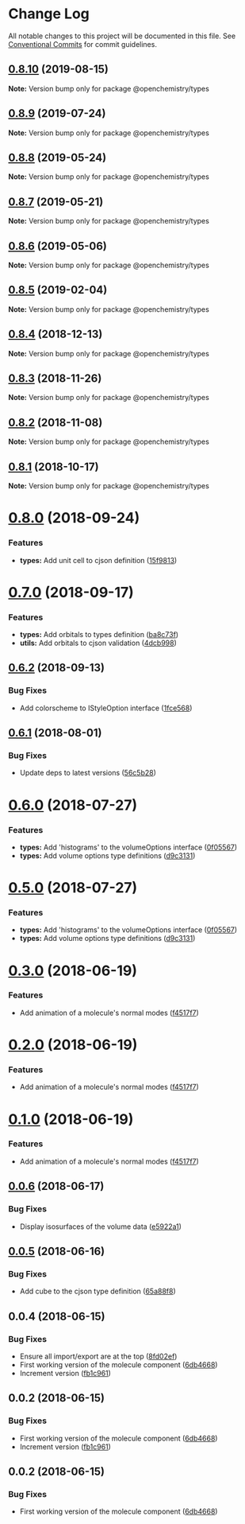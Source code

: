# Change Log

All notable changes to this project will be documented in this file.
See [Conventional Commits](https://conventionalcommits.org) for commit guidelines.

## [0.8.10](https://github.com/OpenChemistry/oc-web-components/compare/@openchemistry/types@0.8.9...@openchemistry/types@0.8.10) (2019-08-15)

**Note:** Version bump only for package @openchemistry/types





## [0.8.9](https://github.com/OpenChemistry/oc-web-components/compare/@openchemistry/types@0.8.8...@openchemistry/types@0.8.9) (2019-07-24)

**Note:** Version bump only for package @openchemistry/types





## [0.8.8](https://github.com/OpenChemistry/oc-web-components/compare/@openchemistry/types@0.8.7...@openchemistry/types@0.8.8) (2019-05-24)

**Note:** Version bump only for package @openchemistry/types





## [0.8.7](https://github.com/OpenChemistry/oc-web-components/compare/@openchemistry/types@0.8.6...@openchemistry/types@0.8.7) (2019-05-21)

**Note:** Version bump only for package @openchemistry/types





## [0.8.6](https://github.com/OpenChemistry/oc-web-components/compare/@openchemistry/types@0.8.5...@openchemistry/types@0.8.6) (2019-05-06)

**Note:** Version bump only for package @openchemistry/types





## [0.8.5](https://github.com/OpenChemistry/oc-web-components/compare/@openchemistry/types@0.8.4...@openchemistry/types@0.8.5) (2019-02-04)

**Note:** Version bump only for package @openchemistry/types





## [0.8.4](https://github.com/OpenChemistry/oc-web-components/compare/@openchemistry/types@0.8.3...@openchemistry/types@0.8.4) (2018-12-13)

**Note:** Version bump only for package @openchemistry/types





## [0.8.3](https://github.com/OpenChemistry/oc-web-components/compare/@openchemistry/types@0.8.2...@openchemistry/types@0.8.3) (2018-11-26)

**Note:** Version bump only for package @openchemistry/types





## [0.8.2](https://github.com/OpenChemistry/oc-web-components/compare/@openchemistry/types@0.8.1...@openchemistry/types@0.8.2) (2018-11-08)

**Note:** Version bump only for package @openchemistry/types





## [0.8.1](https://github.com/OpenChemistry/oc-web-components/compare/@openchemistry/types@0.8.0...@openchemistry/types@0.8.1) (2018-10-17)

**Note:** Version bump only for package @openchemistry/types





<a name="0.8.0"></a>
# [0.8.0](https://github.com/OpenChemistry/oc-web-components/compare/@openchemistry/types@0.7.0...@openchemistry/types@0.8.0) (2018-09-24)


### Features

* **types:** Add unit cell to cjson definition ([15f9813](https://github.com/OpenChemistry/oc-web-components/commit/15f9813))




<a name="0.7.0"></a>
# [0.7.0](https://github.com/OpenChemistry/oc-web-components/compare/@openchemistry/types@0.6.2...@openchemistry/types@0.7.0) (2018-09-17)


### Features

* **types:** Add orbitals to types definition ([ba8c73f](https://github.com/OpenChemistry/oc-web-components/commit/ba8c73f))
* **utils:** Add orbitals to cjson validation ([4dcb998](https://github.com/OpenChemistry/oc-web-components/commit/4dcb998))




<a name="0.6.2"></a>
## [0.6.2](https://github.com/OpenChemistry/oc-web-components/compare/@openchemistry/types@0.6.1...@openchemistry/types@0.6.2) (2018-09-13)


### Bug Fixes

* Add colorscheme to IStyleOption interface ([1fce568](https://github.com/OpenChemistry/oc-web-components/commit/1fce568))




<a name="0.6.1"></a>
## [0.6.1](https://github.com/OpenChemistry/oc-web-components/compare/@openchemistry/types@0.6.0...@openchemistry/types@0.6.1) (2018-08-01)


### Bug Fixes

* Update deps to latest versions ([56c5b28](https://github.com/OpenChemistry/oc-web-components/commit/56c5b28))




<a name="0.6.0"></a>
# [0.6.0](https://github.com/OpenChemistry/oc-web-components/compare/@openchemistry/types@0.3.0...@openchemistry/types@0.6.0) (2018-07-27)


### Features

* **types:** Add 'histograms' to the volumeOptions interface ([0f05567](https://github.com/OpenChemistry/oc-web-components/commit/0f05567))
* **types:** Add volume options type definitions ([d9c3131](https://github.com/OpenChemistry/oc-web-components/commit/d9c3131))




<a name="0.5.0"></a>
# [0.5.0](https://github.com/OpenChemistry/oc-web-components/compare/@openchemistry/types@0.3.0...@openchemistry/types@0.5.0) (2018-07-27)


### Features

* **types:** Add 'histograms' to the volumeOptions interface ([0f05567](https://github.com/OpenChemistry/oc-web-components/commit/0f05567))
* **types:** Add volume options type definitions ([d9c3131](https://github.com/OpenChemistry/oc-web-components/commit/d9c3131))




<a name="0.3.0"></a>
# [0.3.0](https://github.com/OpenChemistry/oc-web-components/compare/@openchemistry/types@0.0.6...@openchemistry/types@0.3.0) (2018-06-19)


### Features

* Add animation of a molecule's normal modes ([f4517f7](https://github.com/OpenChemistry/oc-web-components/commit/f4517f7))




<a name="0.2.0"></a>
# [0.2.0](https://github.com/OpenChemistry/oc-web-components/compare/@openchemistry/types@0.0.6...@openchemistry/types@0.2.0) (2018-06-19)


### Features

* Add animation of a molecule's normal modes ([f4517f7](https://github.com/OpenChemistry/oc-web-components/commit/f4517f7))




<a name="0.1.0"></a>
# [0.1.0](https://github.com/OpenChemistry/oc-web-components/compare/@openchemistry/types@0.0.6...@openchemistry/types@0.1.0) (2018-06-19)


### Features

* Add animation of a molecule's normal modes ([f4517f7](https://github.com/OpenChemistry/oc-web-components/commit/f4517f7))




<a name="0.0.6"></a>
## [0.0.6](https://github.com/OpenChemistry/oc-web-components/compare/@openchemistry/types@0.0.5...@openchemistry/types@0.0.6) (2018-06-17)


### Bug Fixes

* Display isosurfaces of the volume data ([e5922a1](https://github.com/OpenChemistry/oc-web-components/commit/e5922a1))




<a name="0.0.5"></a>
## [0.0.5](https://github.com/OpenChemistry/oc-web-components/compare/@openchemistry/types@0.0.4...@openchemistry/types@0.0.5) (2018-06-16)


### Bug Fixes

* Add cube to the cjson type definition ([65a88f8](https://github.com/OpenChemistry/oc-web-components/commit/65a88f8))




<a name="0.0.4"></a>
## 0.0.4 (2018-06-15)


### Bug Fixes

* Ensure all import/export are at the top ([8fd02ef](https://github.com/OpenChemistry/oc-web-components/commit/8fd02ef))
* First working version of the molecule component ([6db4668](https://github.com/OpenChemistry/oc-web-components/commit/6db4668))
* Increment version ([fb1c961](https://github.com/OpenChemistry/oc-web-components/commit/fb1c961))




<a name="0.0.2"></a>
## 0.0.2 (2018-06-15)


### Bug Fixes

* First working version of the molecule component ([6db4668](https://github.com/OpenChemistry/oc-web-components/commit/6db4668))
* Increment version ([fb1c961](https://github.com/OpenChemistry/oc-web-components/commit/fb1c961))




<a name="0.0.2"></a>
## 0.0.2 (2018-06-15)


### Bug Fixes

* First working version of the molecule component ([6db4668](https://github.com/OpenChemistry/oc-web-components/commit/6db4668))
